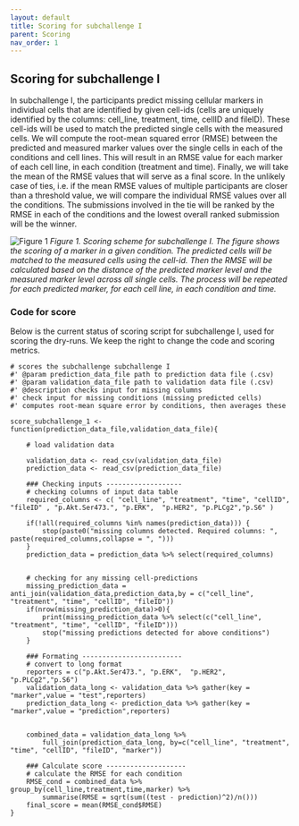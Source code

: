 ```yaml
---
layout: default
title: Scoring for subchallenge I
parent: Scoring
nav_order: 1
---
```


## Scoring for subchallenge I
In subchallenge I, the participants predict missing cellular markers in individual cells that are identified by given cell-ids (cells are uniquely identified by the columns: cell_line, treatment, time, cellID and fileID). These cell-ids will be used to match the predicted single cells with the measured cells. We will compute the root-mean squared error (RMSE) between the predicted and measured marker values over the single cells in each of the conditions and cell lines. This will result in an RMSE value for each marker of each cell line, in each condition (treatment and time). Finally, we will take the mean of the RMSE values that will serve as a final score. In the unlikely case of ties, i.e. if the mean RMSE values of multiple participants are closer than a threshold value, we will compare the individual RMSE values over all the conditions. The submissions involved in the tie will be ranked by the RMSE in each of the conditions and the lowest overall ranked submission will be the winner.

![Figure 1](../../../assets/images/scoring/scoring_subchallenge_i/figure1_scoring_aim11.png)
_Figure 1. Scoring scheme for subchallenge I. The figure shows the scoring of a marker in a given condition. The predicted cells will be matched to the measured cells using the cell-id. Then the RMSE will be calculated based on the distance of the predicted marker level and the measured marker level across all single cells. The process will be repeated for each predicted marker, for each cell line, in each condition and time._

### Code for score
Below is the current status of scoring script for subchallenge I, used for scoring the dry-runs. We keep the right to change the code and scoring metrics.

```
# scores the subchallenge subchallenge I
#' @param prediction_data_file path to prediction data file (.csv)
#' @param validation_data_file path to validation data file (.csv)
#' @description checks input for missing columns
#' check input for missing conditions (missing predicted cells)
#' computes root-mean square error by conditions, then averages these

score_subchallenge_1 <- function(prediction_data_file,validation_data_file){
	
	# load validation data
	
	validation_data <- read_csv(validation_data_file)
	prediction_data <- read_csv(prediction_data_file)
	
	### Checking inputs -------------------
	# checking columns of input data table
	required_columns <- c( "cell_line", "treatment", "time", "cellID", "fileID" , "p.Akt.Ser473.", "p.ERK",  "p.HER2", "p.PLCg2","p.S6" ) 
	
	if(!all(required_columns %in% names(prediction_data))) {
		stop(paste0("missing columns detected. Required columns: ", paste(required_columns,collapse = ", ")))
	}
	prediction_data = prediction_data %>% select(required_columns)
	
	
	# checking for any missing cell-predictions
	missing_prediction_data = anti_join(validation_data,prediction_data,by = c("cell_line", "treatment", "time", "cellID", "fileID"))
	if(nrow(missing_prediction_data)>0){
		print(missing_prediction_data %>% select(c("cell_line", "treatment", "time", "cellID", "fileID")))
		stop("missing predictions detected for above conditions")	
	} 
	
	### Formating -------------------------
	# convert to long format
	reporters = c("p.Akt.Ser473.", "p.ERK",  "p.HER2", "p.PLCg2","p.S6")
	validation_data_long <- validation_data %>% gather(key = "marker",value = "test",reporters)
	prediction_data_long <- prediction_data %>% gather(key = "marker",value = "prediction",reporters)
	
	
	combined_data = validation_data_long %>%
		full_join(prediction_data_long, by=c("cell_line", "treatment", "time", "cellID", "fileID", "marker"))
	
	### Calculate score --------------------
	# calculate the RMSE for each condition 
	RMSE_cond = combined_data %>% group_by(cell_line,treatment,time,marker) %>% 
		summarise(RMSE = sqrt(sum((test - prediction)^2)/n())) 
	final_score = mean(RMSE_cond$RMSE)
}
```